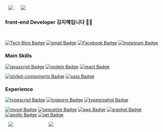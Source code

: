 <div>
    <img 
        src="https://hits.seeyoufarm.com/api/count/incr/badge.svg?url=https%3A%2F%2Fgithub.com%2Fjangwonyoon%2Fhit-counter&count_bg=%236495ED&title_bg=%23555555&icon=&icon_color=%23E7E7E7&title=hits&edge_flat=false"
        style="height : auto; margin-left : 10px; margin-right : 10px;"/>
    <img 
        src="https://img.shields.io/github/followers/jangwonyoon?style=social"
        style="height : auto; margin-left : 10px; margin-right : 10px;"/>
</div>


### front-end Developer 김지혜입니다 👨‍💻

<br />

[![Tech Blog Badge](http://img.shields.io/badge/-Tech%20blog-000000?style=flat-square&logo=github&link=https://velog.io/@jangwonyoon/series)](https://velog.io/@jangwonyoon/series)
[![gmail Badge](https://img.shields.io/badge/Gmail-D14836?style=flat-square&logo=gmail&logoColor=white&link=mailto:jimmy53120488@gmail.com)](mailto:yoonajangwon94@gmail.com)
[![Facebook Badge](https://img.shields.io/badge/Facebook-1877f2?style=flat-square&logo=facebook&logoColor=white&link=https://www.facebook.com/profile.php?id=100004439202207)](https://www.facebook.com/profile.php?id=100004439202207)
[![Instagram Badge](https://img.shields.io/badge/Instagram-ff69b4?style=flat-square&logo=instagram&logoColor=white&link=https://www.instagram.com/jangwon_diego_yoon/)](https://www.instagram.com/jangwon_diego_yoon/)

### Main Skills
[![javascript Badge](https://img.shields.io/badge/Javascript-F7DF1E?style=flat-square&logo=javascript&logoColor=black)](#)
[![nodejs Badge](https://img.shields.io/badge/Node.js-339933?style=flat-square&logo=node.js&logoColor=white)](#)
[![react Badge](https://img.shields.io/badge/React-61DAFB?style=flat-square&logo=react&logoColor=black)](#)

[![styled-components Badge](https://img.shields.io/badge/StyledComponents-DB7093?style=flat-square&logo=styled-components&logoColor=white)](#)
[![sass Badge](https://img.shields.io/badge/Sass-CC6699?style=flat-square&logo=sass&logoColor=white)](#)

### Experience
[![typescript Badge](https://img.shields.io/badge/Typescript-007ACC?style=flat-square&logo=typescript&logoColor=white)](#)
[![typeorm Badge](https://img.shields.io/badge/TypeORM-E83524?style=flat-square)](#)
[![typegrpahql Badge](https://img.shields.io/badge/TypeGraphQL-2F7AAB?style=flat-square)](#)

[![mysql Badge](https://img.shields.io/badge/MySQL-4479A1?style=flat-square&logo=mysql&logoColor=white)](#)
[![sequelize Badge](https://img.shields.io/badge/Sequelize-03AFEF?style=flat-square)](#)
[![aws Badge](https://img.shields.io/badge/AWS-232F3E?style=flat-square&logo=amazon-aws&logoColor=white)](#)
[![graphql Badge](https://img.shields.io/badge/GraphQL-E10098?style=flat-square&logo=graphql&logoColor=white)](#)
[![apollo Badge](https://img.shields.io/badge/Apollo-311C87?style=flat-square&logo=apollo-graphql&logoColor=white)](#)
[![jwt Badge](https://img.shields.io/badge/JWT-000000?style=flat-square&logo=json-web-tokens&logoColor=white)](#)

<div>
    <img src="https://github-readme-stats.vercel.app/api?username=jangwonyoon&show_icons=true&theme=radical"
         style="height : auto; margin-left : 10px; margin-right : 10px;"
         />
    <img src="https://github-readme-stats.vercel.app/api/top-langs/?username=jangwonyoon&layout=compact" 
        style="height : auto; margin-left : 100px; margin-right : 10px;" />
</div>
    
